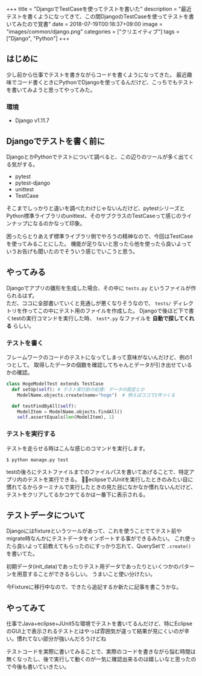 +++
title = "DjangoでTestCaseを使ってテストを書いた"
description = "最近テストを書くようになってきて、この間DjangoのTestCaseを使ってテストを書いてみたので覚書"
date = 2018-07-19T00:18:37+09:00
image = "images/common/django.png"
categories = ["クリエイティブ"]
tags = ["Django", "Python"]
+++



## はじめに
少し前から仕事でテストを書きながらコードを書くようになってきた。
最近趣味でコード書くときにPythonでDjangoを使ってるんだけど、こっちでもテストを書いてみようと思ってやってみた。

### 環境

- Django v1.11.7

## Djangoでテストを書く前に
DjangoとかPythonでテストについて調べると、この辺りのツールが多く出てくる気がする。

- pytest
- pytest-django
- unittest
- TestCase

そこまでしっかりと違いを調べたわけじゃないんだけど、pytestシリーズとPython標準ライブラリのunittest、そのサブクラスのTestCaseって感じのラインナップになるのかなって印象。

困ったらとりあえず標準ライブラリ側でやろうの精神なので、今回はTestCaseを使ってみることにした。
機能が足りないと思ったら他を使ったら良いよっていうお告げも聞いたのでそういう感じでいこうと思う。

## やってみる
Djangoでアプリの雛形を生成した場合、その中に ``tests.py`` というファイルが作られるはず。  
ただ、ココに全部書いていくと見通しが悪くなりそうなので、 ``tests/`` ディレクトリを作ってこの中にテスト用のファイルを作成した。
Djangoで後ほど下で書くtestの実行コマンドを実行した時、 ``test*.py`` なファイルを **自動で探してくれる** らしい。

### テストを書く
フレームワークのコードのテストになってしまって意味がないんだけど、例の1つとして。
取得したデータの個数を確認してちゃんとデータが引き出せているかの確認。

```python
class HogeModelTest extends TestCase
  def setUp(self): # テスト実行前の処理: データの設定とか
    ModelName.objects.create(name="hoge")  # 例えばココで1件つくる

  def testFindByAll(self):
    ModelItem = ModelName.objects.findAll()
    self.assertEquals(len(ModelItem), 1)
```

### テストを実行する
テストを走らせる時はこんな感じのコマンドを実行します。

```shell 
$ python manage.py test
```

testの後ろにテストファイルまでのファイルパスを書いてあげることで、特定アプリ内のテストを実行できる。
eclipseでJUnitを実行したときのみたい目に慣れてるからターミナルで実行したときの見た目になかなか慣れないんだけど、テストをクリアしてるかコケてるかは一番下に表示される。

## テストデータについて
Djangoにはfixtureというツールがあって、これを使うことでてテスト前やmigrate時なんかにテストデータをインポートする事ができるみたい。
これ使ったら良いよって前教えてもらったのにすっかり忘れて、QuerySetで ``.create()`` を書いてた。

初期データ(init_data)であったりテスト用データであったりといくつかのパターンを用意することができるらしい。
うまいこと使い分けたい。

今Fixtureに移行中なので、できたら追記するか新たに記事を書こうかな。

## やってみて
仕事でJava+eclipse+JUnit5な環境でテストを書いてるんだけど、特にEclipseのGUI上で表示されるテストとはやっぱ雰囲気が違って結果が見にくいのが辛い。慣れてない部分が強いんだろうけどね

テストコードを実際に書いてみることで、実際のコードを書きながら悩む時間は無くなったし、後で実行して動くのが一気に確認出来るのは嬉しいなと思ったので今後も書いていきたい。
